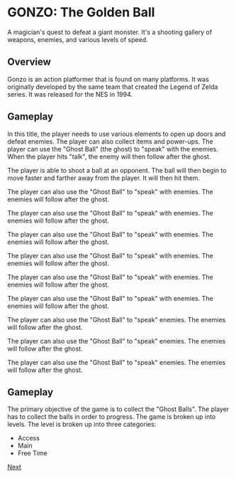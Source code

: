 # GONZO: The Golden Ball

A magician's quest to defeat a giant monster. It's a shooting gallery of weapons, enemies, and various levels of speed.

## Overview

Gonzo is an action platformer that is found on many platforms. It was originally developed by the same team that created the Legend of Zelda series. It was released for the NES in 1994.

## Gameplay

In this title, the player needs to use various elements to open up doors and defeat enemies. The player can also collect items and power-ups. The player can use the "Ghost Ball" (the ghost) to "speak" with the enemies. When the player hits "talk", the enemy will then follow after the ghost.

The player is able to shoot a ball at an opponent. The ball will then begin to move faster and farther away from the player. It will then hit them.

The player can also use the "Ghost Ball" to "speak" with enemies. The enemies will follow after the ghost.

The player can also use the "Ghost Ball" to "speak" with enemies. The enemies will follow after the ghost.

The player can also use the "Ghost Ball" to "speak" with enemies. The enemies will follow after the ghost.

The player can also use the "Ghost Ball" to "speak" with enemies. The enemies will follow after the ghost.

The player can also use the "Ghost Ball" to "speak" with enemies. The enemies will follow after the ghost.

The player can also use the "Ghost Ball" to "speak" with enemies. The enemies will follow after the ghost.

The player can also use the "Ghost Ball" to "speak" enemies. The enemies will follow after the ghost.

The player can also use the "Ghost Ball" to "speak" enemies. The enemies will follow after the ghost.

The player can also use the "Ghost Ball" to "speak" enemies. The enemies will follow after the ghost.

## Gameplay

The primary objective of the game is to collect the "Ghost Balls". The player has to collect the balls in order to progress. The game is broken up into levels. The level is broken up into three categories:

*   Access
*   Main
*   Free Time

[Next](414.md)
